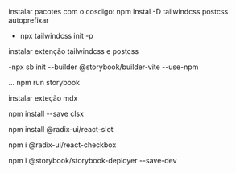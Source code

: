 instalar pacotes com o cosdigo: npm instal -D tailwindcss postcss autoprefixar

- npx tailwindcss init -p

instalar extenção tailwindcss e postcss

-npx sb init --builder @storybook/builder-vite --use-npm

... npm run storybook

instalar exteção mdx

npm install --save clsx

npm install @radix-ui/react-slot

npm i @radix-ui/react-checkbox

npm i @storybook/storybook-deployer --save-dev
